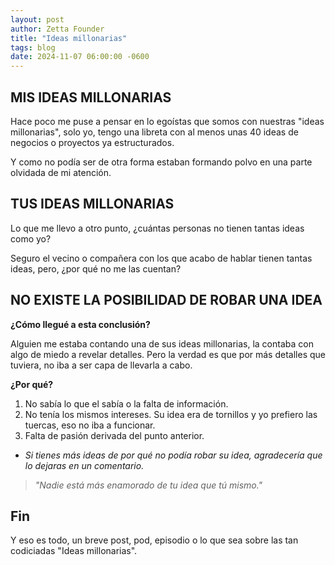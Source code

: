 ```yaml
---
layout: post
author: Zetta Founder
title: "Ideas millonarias"
tags: blog
date: 2024-11-07 06:00:00 -0600
---
```


## MIS IDEAS MILLONARIAS

Hace poco me puse a pensar en lo egoístas que somos con nuestras "ideas millonarias", solo yo, tengo una libreta con al menos unas 40 ideas de negocios o proyectos ya estructurados.

Y como no podía ser de otra forma estaban formando polvo en una parte olvidada de mi atención.

## TUS IDEAS MILLONARIAS

Lo que me llevo a otro punto, ¿cuántas personas no tienen tantas ideas como yo?

Seguro el vecino o compañera con los que acabo de hablar tienen tantas ideas, pero, ¿por qué no me las cuentan?

## NO EXISTE LA POSIBILIDAD DE ROBAR UNA IDEA

**¿Cómo llegué a esta conclusión?**

Alguien me estaba contando una de sus ideas millonarias, la contaba con algo de miedo a revelar detalles. Pero la verdad es que por más detalles que tuviera, no iba a ser capa de llevarla a cabo.

**¿Por qué?**

1. No sabía lo que el sabía o la falta de información.
2. No tenía los mismos intereses. Su idea era de tornillos y yo prefiero las tuercas, eso no iba a funcionar.
3. Falta de pasión derivada del punto anterior.

- *Si tienes más ideas de por qué no podía robar su idea, agradecería que lo dejaras en un comentario.*

> *"Nadie está más enamorado de tu idea que tú mismo."*

## Fin

Y eso es todo, un breve post, pod, episodio o lo que sea sobre las tan codiciadas "Ideas millonarias".